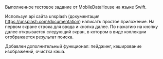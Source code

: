 Выполненное тестовое задание от MobileDataHouse на языке Swift.

Используя api сайта unsplash (документация https://unsplash.com/documentation) написать простое приложение. На первом экране строка для ввода и кнопка далее. По нажатию на кнопку далее открывается следующий экран, в котором в виде коллекции отображается результат поиска.

Добавлен дополнительный функционал: пейджинг, кеширование изображений, очистка кэша.

